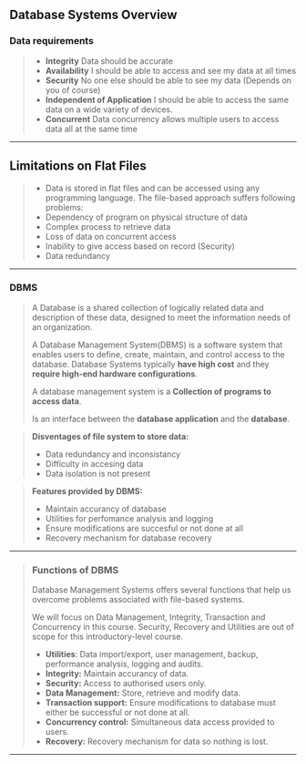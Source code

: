 ## **Database Systems Overview**
### __Data requirements__
>- **Integrity** Data should be accurate
>- **Availability** I should be able to access and see my data at all times
>- **Security** No one else should be able to see my data (Depends on you of course)
>- **Independent of Application** I should be able to access the same data on a wide variety of devices.
>- **Concurrent** Data concurrency allows multiple users to access data all at the same time
***
## __Limitations on Flat Files__
>- Data is stored in flat files and can be accessed using any programming language. The file-based approach suffers following problems:
>- Dependency of program on physical structure of data
>- Complex process to retrieve data
>- Loss of data on concurrent access
>- Inability to give access based on record (Security)
>- Data redundancy
***
### **DBMS**
> A Database is a shared collection of logically related data and description of these data, designed to meet the information needs of an organization.
>
> A Database Management System(DBMS) is a software system that enables users to define, create, maintain, and control access to the database. Database Systems typically __have high cost__ and they __require high-end hardware configurations__.
>
>A database management system is a **Collection of programs to access data**.
>
> Is an interface between the __database application__ and the __database__.

>__Disventages of file system to store data:__
>    - Data redundancy and inconsistancy
>    - Difficulty in accesing data
>   - Data isolation is not present
>

>__Features provided by DBMS:__
>- Maintain accurancy of database
>- Utilities for perfomance analysis and logging
>- Ensure modifications are succesful or not done at all
>- Recovery mechanism for database recovery
>
***
>### **Functions of DBMS**
>Database Management Systems offers several functions that help us overcome problems associated with file-based systems. 
>
>We will focus on Data Management, Integrity, Transaction and Concurrency in this course. Security, Recovery and Utilities are out of scope for this introductory-level course.
>- **Utilities**: Data import/export, user management, backup, performance analysis, logging and audits.
>- __Integrity:__ Maintain accurancy of data.
>- __Security:__ Access to authorised users only.
>- __Data Management:__ Store, retrieve and modify data.
>- __Transaction support:__ Ensure modifications to database must either be successful or not done at all.
>- __Concurrency control:__ Simultaneous data access provided to users.
>- __Recovery:__ Recovery mechanism for data so nothing is lost.
***